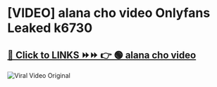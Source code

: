 
 # [VIDEO] alana cho video Onlyfans Leaked k6730

## <h2><a href="https://clipsfans.com/alana_cho_video&ref=git">🔗 Click to LINKS ⏩⏩ 👉 🟢 alana cho video </a></h2>

<a href="https://clipsfans.com/alana_cho_video&ref=git" rel="nofollow" data-target="animated-image.originalLink"><img src="https://i.ibb.co.com/xMMVF88/686577567.gif" alt="Viral Video Original" style="max-width: 100%; display: inline-block;" data-target="animated-image.originalImage"></a>

